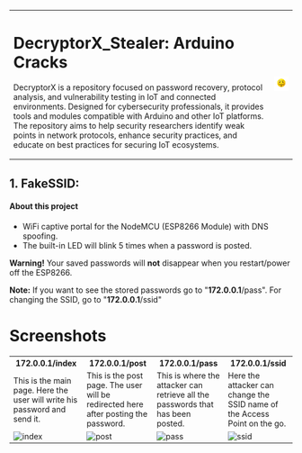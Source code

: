 <table>
  <tr>
    <td>

# DecryptorX_Stealer: Arduino Cracks

DecryptorX is a repository focused on password recovery, protocol analysis, and vulnerability testing in IoT and connected environments. Designed for cybersecurity professionals, it provides tools and modules compatible with Arduino and other IoT platforms. The repository aims to help security researchers identify weak points in network protocols, enhance security practices, and educate on best practices for securing IoT ecosystems.

</td>
    <td>
      <img src="https://github.com/UjjwalSaini07/DecryptorX_Stealer/blob/main/ArdiunoCrack/assests/ReadmeAssests/HackerEmoji.png?raw=true">
    </td>
  </tr>
</table>

## 1. FakeSSID:

#### **About this project**
- WiFi captive portal for the NodeMCU (ESP8266 Module) with DNS spoofing.
- The built-in LED will blink 5 times when a password is posted.

<b>Warning!</b> Your saved passwords will **not** disappear when you restart/power off the ESP8266.

<b>Note:</b> If you want to see the stored passwords go to "**172.0.0.1**<a>/pass</a>". For changing the SSID, go to "**172.0.0.1**<a>/ssid</a>"

# Screenshots

<table>
  <tr>
    <th>172.0.0.1/index</th>
    <th>172.0.0.1/post</th> 
    <th>172.0.0.1/pass</th>
    <th>172.0.0.1/ssid</th>
  </tr>
  <tr>
    <td>This is the main page. Here the user will write his password and send it.</td>
    <td>This is the post page. The user will be redirected here after posting the password.</td>
    <td>This is where the attacker can retrieve all the passwords that has been posted.</td>
    <td>Here the attacker can change the SSID name of the Access Point on the go.</td>
  <tr>
    <td><img width="200px" src="https://raw.githubusercontent.com/BlueArduino20/ESP8266_WiFi_Captive_Portal/master/src/1_Index_2.jpg" title="index"></td>
    <td><img width="200px" src="https://raw.githubusercontent.com/BlueArduino20/ESP8266_WiFi_Captive_Portal/master/src/2_Post.jpg" title="post"></td>
    <td><img width="200px" src="https://raw.githubusercontent.com/BlueArduino20/ESP8266_WiFi_Captive_Portal/master/src/3_Pass.jpg" title="pass"></td>
<td><img width="200px" src="https://raw.githubusercontent.com/BlueArduino20/ESP8266_WiFi_Captive_Portal/master/src/4_ssid.jpg" title="ssid"></td>
  </tr>
</table>
